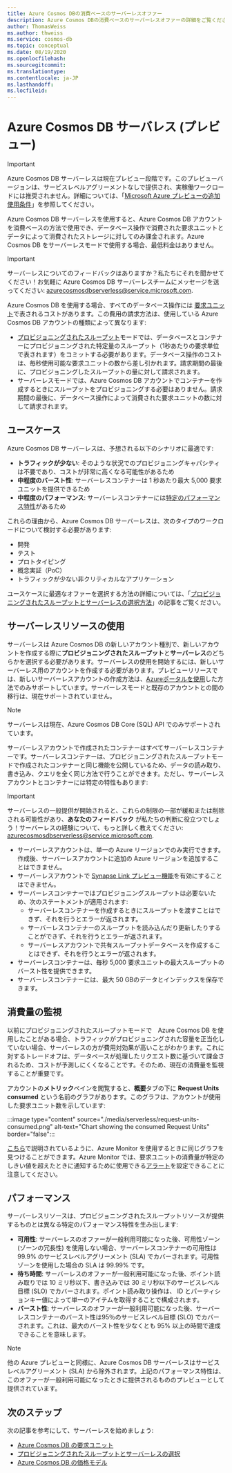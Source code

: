 ```yaml
---
title: Azure Cosmos DBの消費ベースのサーバーレスオファー
description: Azure Cosmos DBの消費ベースのサーバーレスオファーの詳細をご覧ください。
author: ThomasWeiss
ms.author: thweiss
ms.service: cosmos-db
ms.topic: conceptual
ms.date: 08/19/2020
ms.openlocfilehash: 
ms.sourcegitcommit: 
ms.translationtype: 
ms.contentlocale: ja-JP
ms.lasthandoff: 
ms.locfileid: 
---
```


# Azure Cosmos DB サーバレス (プレビュー)

> [!IMPORTANT]
> Azure Cosmos DB サーバーレスは現在プレビュー段階です。このプレビューバージョンは、サービスレベルアグリーメントなしで提供され、実稼働ワークロードには推奨されません。詳細については、「[Microsoft Azure プレビューの追加使用条件](https://azure.microsoft.com/support/legal/preview-supplemental-terms/)」を参照してください。

Azure Cosmos DB サーバーレスを使用すると、Azure Cosmos DB アカウントを消費ベースの方法で使用でき、データベース操作で消費された要求ユニットとデータによって消費されたストレージに対してのみ課金されます。Azure Cosmos DB をサーバーレスモードで使用する場合、最低料金はありません。

> [!IMPORTANT] 
> サーバーレスについてのフィードバックはありますか？私たちにそれを聞かせてください！お気軽に Azure Cosmos DB サーバーレスチームにメッセージを送ってください: [azurecosmosdbserverless@service.microsoft.com](mailto:azurecosmosdbserverless@service.microsoft.com).

Azure Cosmos DB を使用する場合、すべてのデータベース操作には [要求ユニット](request-units.md)で表されるコストがあります。この費用の請求方法は、使用している Azure Cosmos DB アカウントの種類によって異なります:

- [プロビジョニングされたスループット](set-throughput.md)モードでは、データベースとコンテナーにプロビジョニングされた特定量のスループット（1秒あたりの要求単位で表されます）をコミットする必要があります。データベース操作のコストは、毎秒使用可能な要求ユニットの数から差し引かれます。請求期間の最後に、プロビジョニングしたスループットの量に対して請求されます。
- サーバーレスモードでは、Azure Cosmos DB アカウントでコンテナーを作成するときにスループットをプロビジョニングする必要はありません。請求期間の最後に、データベース操作によって消費された要求ユニットの数に対して請求されます。

## ユースケース

Azure Cosmos DB サーバーレスは、予想される以下のシナリオに最適です:

- **トラフィックが少ない**: そのような状況でのプロビジョニングキャパシティは不要であり、コストが非常に高くなる可能性があるため
- **中程度のバースト性**: サーバーレスコンテナーは 1 秒あたり最大 5,000 要求ユニットを提供できるため
- **中程度のパフォーマンス**: サーバーレスコンテナーには[特定のパフォーマンス特性](#performance)があるため

これらの理由から、Azure Cosmos DB サーバーレスは、次のタイプのワークロードについて検討する必要があります:

- 開発
- テスト
- プロトタイピング
- 概念実証（PoC）
- トラフィックが少ない非クリティカルなアプリケーション

ユースケースに最適なオファーを選択する方法の詳細については、「[プロビジョニングされたスループットとサーバーレスの選択方法](throughput-serverless.md)」の記事をご覧ください。

## サーバーレスリソースの使用

サーバーレスは Azure Cosmos DB の新しいアカウント種別で、新しいアカウントを作成する際に**プロビジョニングされたスループット**と**サーバーレス**のどちらかを選択する必要があります。サーバーレスの使用を開始するには、新しいサーバーレス用のアカウントを作成する必要があります。プレビューリリースでは、新しいサーバーレスアカウントの作成方法は、[Azureポータルを使用](create-cosmosdb-resources-portal.md)した方法でのみサポートしています。サーバーレスモードと既存のアカウントとの間の移行は、現在サポートされていません。

> [!NOTE]
> サーバーレスは現在、Azure Cosmos DB Core (SQL) API でのみサポートされています。

サーバーレスアカウントで作成されたコンテナーはすべてサーバーレスコンテナーです。サーバーレスコンテナーは、プロビジョニングされたスループットモードで作成されたコンテナーと同じ機能を公開しているため、データの読み取り、書き込み、クエリを全く同じ方法で行うことができます。ただし、サーバーレスアカウントとコンテナーには特定の特性もあります:

> [!IMPORTANT]
> サーバーレスの一般提供が開始されると、これらの制限の一部が緩和または削除される可能性があり、**あなたのフィードバック** が私たちの判断に役立つでしょう！サーバーレスの経験について、もっと詳しく教えてください: [azurecosmosdbserverless@service.microsoft.com](mailto:azurecosmosdbserverless@service.microsoft.com).

- サーバーレスアカウントは、単一の Azure リージョンでのみ実行できます。作成後、サーバーレスアカウントに追加の Azure リージョンを追加することはできません。
- サーバーレスアカウントで [Synapse Link プレビュー機能](synapse-link.md)を有効にすることはできません。
- サーバーレスコンテナーではプロビジョニングスループットは必要ないため、次のステートメントが適用されます:
    - サーバーレスコンテナーを作成するときにスループットを渡すことはできず、それを行うとエラーが返されます。
    - サーバーレスコンテナーのスループットを読み込んだり更新したりすることができず、それを行うとエラーが返されます。
    - サーバーレスアカウントで共有スループットデータベースを作成することはできず、それを行うとエラーが返されます。
- サーバーレスコンテナーは、毎秒 5,000 要求ユニットの最大スループットのバースト性を提供できます。
- サーバーレスコンテナーには、最大 50 GBのデータとインデックスを保存できます。

## 消費量の監視

以前にプロビジョニングされたスループットモードで　Azure Cosmos DB を使用したことがある場合、トラフィックがプロビジョニングされた容量を正当化していない場合、サーバーレスの方が費用対効果が高いことがわかります。これに対するトレードオフは、データベースが処理したリクエスト数に基づいて課金されるため、コストが予測しにくくなることです。そのため、現在の消費量を監視することが重要です。

アカウントの**メトリック**ペインを閲覧すると、**概要**タブの下に **Request Units consumed** という名前のグラフがあります。このグラフは、アカウントが使用した要求ユニット数を示しています:

:::image type="content" source="./media/serverless/request-units-consumed.png" alt-text="Chart showing the consumed Request Units" border="false":::

[こちら](monitor-request-unit-usage.md)で説明されているように、Azure Monitor を使用するときに同じグラフを見つけることができます。Azure Monitor では、要求ユニットの消費量が特定のしきい値を超えたときに通知するために使用できる[アラート](../azure-monitor/platform/alerts-metric-overview.md)を設定できることに注意してください。

## <a id="performance"></a>パフォーマンス

サーバーレスリソースは、プロビジョニングされたスループットリソースが提供するものとは異なる特定のパフォーマンス特性を生み出します:

- **可用性**: サーバーレスのオファーが一般利用可能になった後、可用性ゾーン (ゾーンの冗長性) を使用しない場合、サーバーレスコンテナーの可用性は 99.9% のサービスレベルアグリーメント (SLA) でカバーされます。可用性ゾーンを使用した場合の SLA は 99.99% です。
- **待ち時間**: サーバーレスのオファーが一般利用可能になった後、ポイント読み取りでは 10 ミリ秒以下、書き込みでは 30 ミリ秒以下のサービスレベル目標 (SLO) でカバーされます。ポイント読み取り操作は、 ID とパーティションキー値によって単一のアイテムを取得することで構成されます。
- **バースト性**: サーバーレスのオファーが一般利用可能になった後、サーバーレスコンテナーのバースト性は95％のサービスレベル目標 (SLO) でカバーされます。これは、最大のバースト性を少なくとも 95% 以上の時間で達成できることを意味します。

> [!NOTE]
> 他の Azure プレビューと同様に、Azure Cosmos DB サーバーレスはサービスレベルアグリーメント (SLA) から除外されます。上記のパフォーマンス特性は、このオファーが一般利用可能になったときに提供されるもののプレビューとして提供されています。

## 次のステップ

次の記事を参考にして、サーバーレスを始めましょう:

- [Azure Cosmos DB の要求ユニット](request-units.md)
- [プロビジョニングされたスループットとサーバーレスの選択](throughput-serverless.md)
- [Azure Cosmos DB の価格モデル](how-pricing-works.md)
